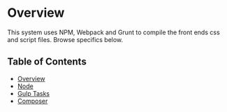 # Overview

This system uses NPM, Webpack and Grunt to compile the front ends css and script files. Browse specifics below.

## Table of Contents

* [Overview](/docs/build/README.md)
* [Node](/docs/build/node.md)
* [Gulp Tasks](/docs/build/gulp.md)
* [Composer](/docs/build/composer.md)
